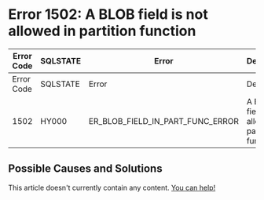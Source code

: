 
# Error 1502: A BLOB field is not allowed in partition function


| Error Code | SQLSTATE | Error | Description |
| --- | --- | --- | --- |
| Error Code | SQLSTATE | Error | Description |
| 1502 | HY000 | ER_BLOB_FIELD_IN_PART_FUNC_ERROR | A BLOB field is not allowed in partition function |




## Possible Causes and Solutions


This article doesn't currently contain any content. [You can help!](/en/writing-and-editing-knowledge-base-articles/)

